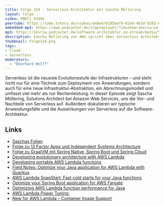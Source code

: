 ```yaml
---
title: Folge 154 - Serverless Architektur mit Sascha Möllering
layout: folge
video: PN6Tj_9JOGk
peertube: https://tube.tchncs.de/videos/embed/6285bef9-82e8-463d-9283-6db0290e892c
embedded-mp3: https://www.podcaster.de/simpleplayer/?id=show~1evriw~software-architektur-im-stream~pod-84d2ffafc1d571187e962182e5&v=1677873609
mp3: https://1evriw.podcaster.de/software-architektur-im-stream/media/Serverless_Architektur_mit_Sascha_Moellering.mp3
description: Sascha Möllering von AWS spricht über Serverless Architekture
thumbnail: folge154.png
tags:
- Cloud
- Serverless
moderators:
  - "Eberhard Wolff"
---
```


Serverless ist die neueste Evolutionsstufe der Infrastrukturen - und
steht nicht nur für eine Technik zum Deployment von Anwendungen,
sondern auch für eine neue Infrastruktur-Abstraktion, ein
Abrechnungsmodell und umfasst viel mehr als nur Rechenleistung. In
dieser Episode zeigt Sascha Möllering, Solutions Architect bei Amazon
Web Services, uns die Vor- und Nachteile von Serverless auf. Außerdem
diskutieren wir typische Anwendungsfälle und die Auswirkungen von
Serverless auf die Software-Architektur. 

## Links

* [Saschas Folien](/sketchnotes/folge154.pdf) 
* [Folge zu 12 Factor Apps und Independent Systems Architecture](https://software-architektur.tv/2020/07/31/folge010.html)
* [Folge zu GraalVM mit Spring Native, Spring Boot und Spring
  Cloud](https://software-architektur.tv/2021/04/01/folge54.html)
* [Developing evolutionary architecture with AWS Lambda](https://aws.amazon.com/blogs/compute/developing-evolutionary-architecture-with-aws-lambda/)
* [Developing portable AWS Lambda functions](https://aws.amazon.com/blogs/compute/developing-portable-aws-lambda-functions/)
* [Field Notes: Optimize your Java application for AWS Lambda with Quarkus](https://aws.amazon.com/blogs/architecture/field-notes-optimize-your-java-application-for-aws-lambda-with-quarkus/)
* [AWS Lambda SnapStart: Fast cold starts for your Java functions](https://www.youtube.com/watch?v=ZbnAithBNYY)
* [Optimize your Spring Boot application for AWS Fargate](https://aws.amazon.com/blogs/containers/optimize-your-spring-boot-application-for-aws-fargate/)
* [Optimizing AWS Lambda function performance for Java](https://aws.amazon.com/blogs/compute/optimizing-aws-lambda-function-performance-for-java/)
* [AWS Lambda Power Tuning:](https://awslabs.github.io/aws-lambda-powertools-java/)
* [New for AWS Lambda – Container Image Support](https://aws.amazon.com/blogs/aws/new-for-aws-lambda-container-image-support/)
